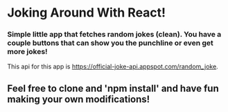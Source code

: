 # Joking Around With React!

### Simple little app that fetches random jokes (clean). You have a couple buttons that can show you the punchline or even get more jokes!

This api for this app is https://official-joke-api.appspot.com/random_joke.

## Feel free to clone and 'npm install' and have fun making your own modifications!
